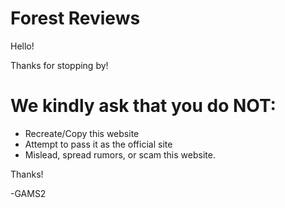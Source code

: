 # Forest Reviews
Hello!

Thanks for stopping by!

# We kindly ask that you do NOT: 

- Recreate/Copy this website
- Attempt to pass it as the official site
- Mislead, spread rumors, or scam this website.

Thanks!

-GAMS2
